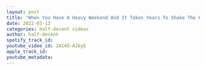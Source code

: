 ```yaml
---
layout: post
title: "When You Have A Heavy Weekend And It Takes Years To Shake The Hangover #synthwave #chillhop #hiphop"
date: 2022-03-13
categories: half-decent videos
author: half-decent
spotify_track_id: 
youtube_video_id: 2AI4O-AJkyE
apple_track_id: 
youtube_metadata: 
---
```

